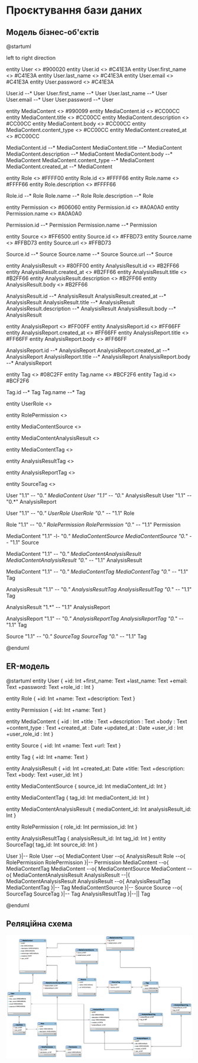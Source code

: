 # Проєктування бази даних

## Модель бізнес-об'єктів

@startuml

left to right direction


entity User <<ENTITY>> #900020
entity User.id <<NUMBER>> #C41E3A
entity User.first_name <<TEXT>> #C41E3A
entity User.last_name <<TEXT>> #C41E3A
entity User.email <<TEXT>> #C41E3A
entity User.password <<TEXT>> #C41E3A

User.id --* User
User.first_name --* User
User.last_name --* User
User.email --* User
User.password --* User


entity MediaContent <<ENTITY>> #990099
entity MediaContent.id <<NUMBER>> #CC00CC
entity MediaContent.title <<TEXT>> #CC00CC
entity MediaContent.description <<TEXT>> #CC00CC
entity MediaContent.body <<TEXT>> #CC00CC
entity MediaContent.content_type <<TEXT>> #CC00CC
entity MediaContent.created_at <<DATE>> #CC00CC

MediaContent.id --* MediaContent
MediaContent.title --* MediaContent
MediaContent.description --* MediaContent
MediaContent.body --* MediaContent
MediaContent.content_type --* MediaContent
MediaContent.created_at --* MediaContent


entity Role <<ENTITY>> #FFFF00
entity Role.id <<NUMBER>> #FFFF66
entity Role.name <<TEXT>> #FFFF66
entity Role.description <<TEXT>> #FFFF66

Role.id --* Role
Role.name --* Role
Role.description --* Role


entity Permission <<ENTITY>> #606060
entity Permission.id <<NUMBER>> #A0A0A0
entity Permission.name <<TEXT>> #A0A0A0

Permission.id --* Permission
Permission.name --* Permission


entity Source <<ENTITY>> #FF6500
entity Source.id <<NUMBER>> #FFBD73
entity Source.name <<TEXT>> #FFBD73
entity Source.url <<TEXT>> #FFBD73

Source.id --* Source 
Source.name --* Source 
Source.url --* Source


entity AnalysisResult <<ENTITY>> #80FF00
entity AnalysisResult.id <<NUMBER>> #B2FF66
entity AnalysisResult.created_at <<DATE>> #B2FF66
entity AnalysisResult.title <<TEXT>> #B2FF66
entity AnalysisResult.description <<TEXT>> #B2FF66
entity AnalysisResult.body <<TEXT>> #B2FF66

AnalysisResult.id --* AnalysisResult
AnalysisResult.created_at --* AnalysisResult
AnalysisResult.title --* AnalysisResult
AnalysisResult.description --* AnalysisResult
AnalysisResult.body --* AnalysisResult


entity AnalysisReport <<ENTITY>> #FF00FF
entity AnalysisReport.id <<NUMBER>> #FF66FF
entity AnalysisReport.created_at <<DATE>> #FF66FF
entity AnalysisReport.title <<TEXT>> #FF66FF
entity AnalysisReport.body <<TEXT>> #FF66FF

AnalysisReport.id --* AnalysisReport
AnalysisReport.created_at --* AnalysisReport
AnalysisReport.title --* AnalysisReport
AnalysisReport.body --* AnalysisReport


entity Tag <<ENTITY>> #08C2FF 
entity Tag.name <<TEXT>> #BCF2F6 
entity Tag.id <<NUMBER>> #BCF2F6

Tag.id --* Tag 
Tag.name --* Tag


entity UserRole <<ENTITY>>

entity RolePermission <<ENTITY>>

entity MediaContentSource <<ENTITY>>

entity MediaContentAnalysisResult <<ENTITY>>

entity MediaContentTag <<ENTITY>>

entity AnalysisResultTag <<ENTITY>>

entity AnalysisReportTag <<ENTITY>>

entity SourceTag <<ENTITY>>


User "1.1" -- "0.*" MediaContent
User "1.1" -- "0.*" AnalysisResult
User "1.1" -- "0.*" AnalysisReport

User "1.1" -- "0.*" UserRole
UserRole "0.*" -- "1.1" Role

Role "1.1" -- "0.*" RolePermission
RolePermission "0.*" -- "1.1" Permission

MediaContent "1.1" -l- "0.*" MediaContentSource
MediaContentSource "0.*" -- "1.1" Source

MediaContent "1.1" -- "0.*" MediaContentAnalysisResult
MediaContentAnalysisResult "0.*" -- "1.1" AnalysisResult

MediaContent "1.1" -- "0.*" MediaContentTag
MediaContentTag "0.*" -- "1.1" Tag

AnalysisResult "1.1" -- "0.*" AnalysisResultTag
AnalysisResultTag "0.*" -- "1.1" Tag

AnalysisResult "1.*" -- "1.1" AnalysisReport

AnalysisReport "1.1" -- "0.*" AnalysisReportTag
AnalysisReportTag "0.*" -- "1.1" Tag

Source "1.1" -- "0.*" SourceTag
SourceTag "0.*" -- "1.1" Tag

@enduml

## ER-модель

@startuml
entity User {
    +id: Int
    +first_name: Text
    +last_name: Text
    +email: Text
    +password: Text
    +role_id : Int
}

entity Role {
    +id: Int
    +name: Text
    +description: Text
}

entity Permission {
    +id: Int
    +name: Text
}

entity MediaContent {
  +id : Int
  +title : Text
  +description : Text
  +body : Text
  +content_type : Text
  +created_at : Date
  +updated_at : Date
  +user_id : Int
  +user_role_id : Int
}

entity Source {
    +id: Int
    +name: Text
    +url: Text
}

entity Tag {
    +id: Int
    +name: Text
}

entity AnalysisResult {
    +id: Int
    +created_at: Date
    +title: Text
    +description: Text
    +body: Text
    +user_id: Int
}

entity MediaContentSource {
    source_id: Int
    mediaContent_id: Int
}

entity MediaContentTag {
    tag_id: Int
    mediaContent_id: Int
}

entity MediaContentAnalysisResult {
    mediaContent_id: Int
    analysisResult_id: Int
}

entity RolePermission {
    role_id: Int
    permission_id: Int
}

entity AnalysisResultTag {
    analysisResult_id: Int
    tag_id: Int
}
entity SourceTag{
    tag_id: Int
    source_id: Int
}

User }|-- Role
User --o{ MediaContent
User --o{ AnalysisResult
Role --o{ RolePermission 
RolePermission }|-- Permission 
MediaContent --o{ MediaContentTag
MediaContent --o{ MediaContentSource 
MediaContent --o{ MediaContentAnalysisResult
AnalysisResult --|{ MediaContentAnalysisResult
AnalysisResult --o{ AnalysisResultTag
MediaContentTag }|-- Tag
MediaContentSource }|-- Source
Source --o{ SourceTag
SourceTag }|-- Tag
AnalysisResultTag }|--|| Tag

@enduml

## Реляційна схема

<p align="center">
  <img src="./media/relational_schema.png" width="1000">
</p>

